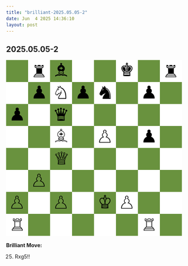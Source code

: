```yaml
---
title: "brilliant-2025.05.05-2"
date: Jun  4 2025 14:36:10
layout: post
---
```


## 2025.05.05-2

![](/images/brilliant-2025.05.05-2.png)

**Brilliant Move:**

25. Rxg5!!

